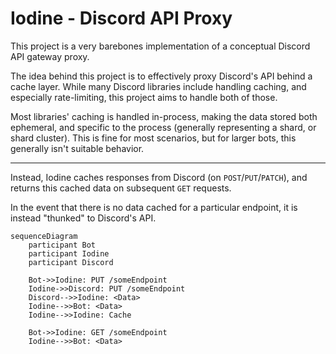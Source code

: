 # Iodine - Discord API Proxy
This project is a very barebones implementation of a conceptual Discord API gateway proxy.

The idea behind this project is to effectively proxy Discord's API behind a cache layer.
While many Discord libraries include handling caching, and especially rate-limiting, this project aims to handle both of those.

Most libraries' caching is handled in-process, making the data stored both ephemeral, and specific to the process 
(generally representing a shard, or shard cluster). This is fine for most scenarios, but for larger bots, this generally isn't suitable
behavior.

---
Instead, Iodine caches responses from Discord (on `POST`/`PUT`/`PATCH`), and returns this cached data on subsequent `GET` requests.

In the event that there is no data cached for a particular endpoint, it is instead "thunked" to Discord's API.

```mermaid
sequenceDiagram
    participant Bot
    participant Iodine
    participant Discord
    
    Bot->>Iodine: PUT /someEndpoint
    Iodine->>Discord: PUT /someEndpoint
    Discord-->>Iodine: <Data>
    Iodine-->>Bot: <Data>
    Iodine-->>Iodine: Cache

    Bot->>Iodine: GET /someEndpoint
    Iodine-->>Bot: <Data>

```